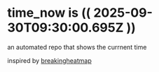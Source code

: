 # time_now is (( 2025-09-30T09:30:00.695Z ))

an automated repo that shows the currnent time

inspired by [breakingheatmap](https://github.com/breakingheatmap/breakingheatmap)